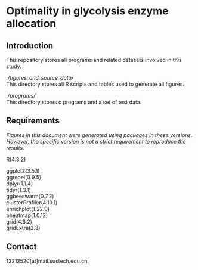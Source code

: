 Optimality in glycolysis enzyme allocation
============
Introduction
------------

This repository stores all programs and related datasets involved in this study.


*./figures_and_source_data/*<br>
This directory stores all R scripts and tables used to generate all figures.

*./programs/*<br> 
This directory stores c programs and a set of test data. 

Requirements
------------
*Figures in this document were generated using packages in these versions. However, the specific version is not a strict requirement to reproduce the results.*<br> 

R(4.3.2)

ggplot2(3.5.1)<br>
ggrepel(0.9.5)<br>
dplyr(1.1.4)<br>
tidyr(1.3.1)<br>
ggbeeswarm(0.7.2)<br>
clusterProfiler(4.10.1)<br>
enrichplot(1.22.0)<br>
pheatmap(1.0.12)<br>
grid(4.3.2)<br>
gridExtra(2.3)<br>


Contact
-------
12212520[at]mail.sustech.edu.cn
